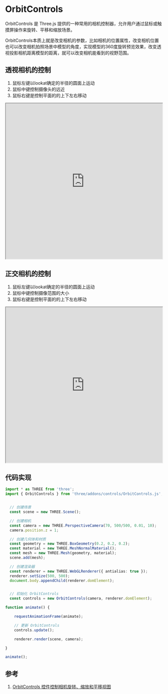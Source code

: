 
# OrbitControls

OrbitControls 是 Three.js 提供的一种常用的相机控制器，允许用户通过鼠标或触摸屏操作来旋转、平移和缩放场景。


OrbitControls本质上就是改变相机的参数，比如相机的位置属性，改变相机位置也可以改变相机拍照场景中模型的角度，实现模型的360度旋转预览效果，改变透视投影相机距离模型的距离，就可以改变相机能看到的视野范围。


## 透视相机的控制

1. 鼠标左键以lookat确定的半径的圆面上运动
2. 鼠标中键控制摄像头的远近
3. 鼠标右键是控制平面的的上下左右移动

<iframe src="https://threejs.org/manual/examples/cameras-perspective-2-scenes.html" width="100%" height="500"></iframe>


## 正交相机的控制

1. 鼠标左键以lookat确定的半径的圆面上运动
2. 鼠标中键控制摄像范围的大小
3. 鼠标右键是控制平面的的上下左右移动

<iframe src="https://threejs.org/manual/examples/cameras-orthographic-2-scenes.html" width="100%" height="500"></iframe>


## 代码实现

```ts
import * as THREE from 'three';
import { OrbitControls } from 'three/addons/controls/OrbitControls.js';


  // 创建场景
  const scene = new THREE.Scene();

  // 创建相机
  const camera = new THREE.PerspectiveCamera(70, 500/500, 0.01, 10);
  camera.position.z = 1;

  // 创建几何体和材质
  const geometry = new THREE.BoxGeometry(0.2, 0.2, 0.2);
  const material = new THREE.MeshNormalMaterial();
  const mesh = new THREE.Mesh(geometry, material);
  scene.add(mesh);

  // 创建渲染器
  const renderer = new THREE.WebGLRenderer({ antialias: true });
  renderer.setSize(500, 500);
  document.body.appendChild(renderer.domElement);


  // 初始化 OrbitControls
  const controls = new OrbitControls(camera, renderer.domElement);

function animate() {

    requestAnimationFrame(animate);

    // 更新 OrbitControls
    controls.update();

    renderer.render(scene, camera);

}

animate();
```







## 参考
1. [OrbitControls 控件控制相机旋转、缩放和平移视图](https://www.cnblogs.com/jocongmin/p/18756595)